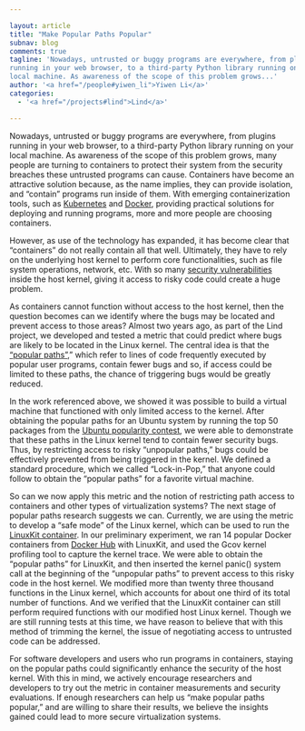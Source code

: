 ```yaml
---

layout: article
title: "Make Popular Paths Popular"
subnav: blog
comments: true
tagline: 'Nowadays, untrusted or buggy programs are everywhere, from plugins
running in your web browser, to a third-party Python library running on your
local machine. As awareness of the scope of this problem grows...'
author: '<a href="/people#yiwen_li">Yiwen Li</a>'
categories:
  - '<a href="/projects#lind">Lind</a>'

---
```

Nowadays, untrusted or buggy programs are everywhere, from plugins running
in your web browser, to a third-party Python library running on your local
machine. As awareness of the scope of this problem grows, many people are
turning to containers to protect their system from the security breaches these
untrusted programs can cause. Containers have become an attractive solution
because, as the name implies, they can provide isolation, and “contain”
programs run inside of them. With emerging containerization tools,
such as [Kubernetes](https://kubernetes.io)
and [Docker](https://www.docker.com), providing practical solutions for
deploying and running programs, more and more people are choosing containers.

However, as use of the technology has expanded, it has become clear that
“containers” do not really contain all that well. Ultimately, they have to
rely on the underlying host kernel to perform core functionalities, such as
file system operations, network, etc. With so many [security vulnerabilities](https://www.cvedetails.com/product/47/Linux-Linux-Kernel.html?vendor_id=33)
inside the host kernel, giving it access to risky code could create
a huge problem.

As containers cannot function without access to the host kernel, then the
question becomes can we identify where the bugs may be located and prevent
access to those areas? Almost two years ago, as part of the Lind project,
we developed and tested a metric that could predict where bugs are likely
to be located in the Linux kernel. The central idea is that the [“popular paths”](https://ssl.engineering.nyu.edu/papers/li_lind_usenix_2017.pdf ),”
which refer to lines of code frequently executed by popular user programs,
contain fewer bugs and so, if access could be limited to these paths, the
chance of triggering bugs would be greatly reduced.

In the work referenced above, we showed it was possible to build a virtual
machine that functioned with only limited access to the kernel. After obtaining
the popular paths for an Ubuntu system by running the top 50 packages from
the [Ubuntu popularity contest](https://popcon.ubuntu.com), we were able to
demonstrate that these paths in the Linux kernel tend to contain fewer
security bugs. Thus, by restricting access to risky “unpopular paths,”
bugs could be effectively prevented from being triggered in the kernel.
We defined a standard procedure, which we called “Lock-in-Pop,” that anyone
could follow to obtain the “popular paths” for a favorite virtual machine.

So can we now apply this metric and the notion of restricting path access
to containers and other types of virtualization systems? The next stage of  
popular paths research suggests we can. Currently, we are using the metric
to develop a “safe mode” of the Linux kernel, which can be used to run the
[LinuxKit container](https://github.com/linuxkit/linuxkit). In our preliminary
experiment, we ran 14 popular Docker containers from [Docker Hub](https://hub.docker.com/explore/)
with LinuxKit, and used the Gcov kernel profiling tool to capture the kernel
trace. We were able to obtain the “popular paths” for LinuxKit, and then
inserted the kernel panic() system call at the beginning of the
“unpopular paths” to prevent access to this risky code in the host kernel.
We modified more than twenty three thousand functions in the Linux kernel,
which accounts for about one third of its total number of functions. And we
verified that the LinuxKit container can still perform required functions
with our modified host Linux kernel. Though we are still running tests at
this time, we have reason to believe that with this method of trimming the
kernel, the issue of negotiating access to untrusted code can be addressed.

For software developers and users who run programs in containers, staying
on the popular paths could significantly enhance the security of the host
kernel. With this in mind, we actively encourage researchers and developers
to try out the metric in container measurements and security evaluations.
If enough researchers can help us “make popular paths popular,” and are
willing to share their results, we believe the insights gained could lead to
more secure virtualization systems.   
